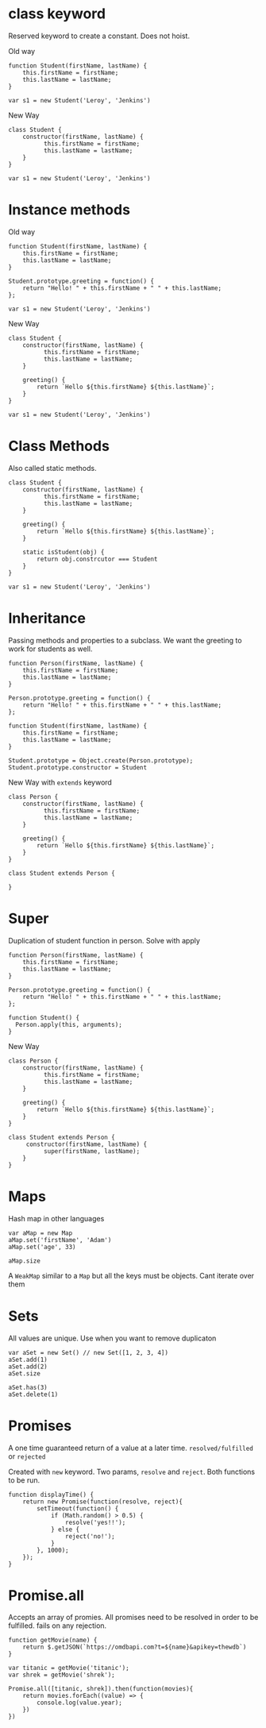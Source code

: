 # class keyword

Reserved keyword to create a constant. Does not hoist.

Old way

```
function Student(firstName, lastName) {
    this.firstName = firstName;
    this.lastName = lastName;
}

var s1 = new Student('Leroy', 'Jenkins')
```

New Way

```
class Student {
    constructor(firstName, lastName) {
          this.firstName = firstName;
          this.lastName = lastName;
    }
}

var s1 = new Student('Leroy', 'Jenkins')
```

# Instance methods

Old way

```
function Student(firstName, lastName) {
    this.firstName = firstName;
    this.lastName = lastName;
}

Student.prototype.greeting = function() {
    return "Hello! " + this.firstName + " " + this.lastName;
};

var s1 = new Student('Leroy', 'Jenkins')
```

New Way

```
class Student {
    constructor(firstName, lastName) {
          this.firstName = firstName;
          this.lastName = lastName;
    }

    greeting() {
        return `Hello ${this.firstName} ${this.lastName}`;
    }
}

var s1 = new Student('Leroy', 'Jenkins')
```

# Class Methods

Also called static methods.

```
class Student {
    constructor(firstName, lastName) {
          this.firstName = firstName;
          this.lastName = lastName;
    }

    greeting() {
        return `Hello ${this.firstName} ${this.lastName}`;
    }

    static isStudent(obj) {
        return obj.constrcutor === Student
    }
}

var s1 = new Student('Leroy', 'Jenkins')
```

# Inheritance

Passing methods and properties to a subclass. We want the greeting to work for students as well.

```
function Person(firstName, lastName) {
    this.firstName = firstName;
    this.lastName = lastName;
}

Person.prototype.greeting = function() {
    return "Hello! " + this.firstName + " " + this.lastName;
};

function Student(firstName, lastName) {
    this.firstName = firstName;
    this.lastName = lastName;
}
```

```
Student.prototype = Object.create(Person.prototype);
Student.prototype.constructor = Student
```

New Way with `extends` keyword

```
class Person {
    constructor(firstName, lastName) {
          this.firstName = firstName;
          this.lastName = lastName;
    }

    greeting() {
        return `Hello ${this.firstName} ${this.lastName}`;
    }
}

class Student extends Person {

}
```

# Super

Duplication of student function in person. Solve with apply

```
function Person(firstName, lastName) {
    this.firstName = firstName;
    this.lastName = lastName;
}

Person.prototype.greeting = function() {
    return "Hello! " + this.firstName + " " + this.lastName;
};

function Student() {
  Person.apply(this, arguments);
}
```

New Way

```
class Person {
    constructor(firstName, lastName) {
          this.firstName = firstName;
          this.lastName = lastName;
    }

    greeting() {
        return `Hello ${this.firstName} ${this.lastName}`;
    }
}

class Student extends Person {
     constructor(firstName, lastName) {
          super(firstName, lastName);
    }
}
```

# Maps

Hash map in other languages

```
var aMap = new Map
aMap.set('firstName', 'Adam')
aMap.set('age', 33)

aMap.size
```

A `WeakMap` similar to a `Map` but all the keys must be objects. Cant iterate over them

# Sets

All values are unique. Use when you want to remove duplicaton

```
var aSet = new Set() // new Set([1, 2, 3, 4])
aSet.add(1)
aSet.add(2)
aSet.size

aSet.has(3)
aSet.delete(1)
```

# Promises

A one time guaranteed return of a value at a later time. `resolved/fulfilled` or `rejected`

Created with `new` keyword. Two params, `resolve` and `reject`. Both functions to be run.

```
function displayTime() {
    return new Promise(function(resolve, reject){
        setTimeout(function() {
            if (Math.random() > 0.5) {
                resolve('yes!!');
            } else {
                reject('no!');
            }
        }, 1000);
    });
}
```

# Promise.all

Accepts an array of promies. All promises need to be resolved in order to be fulfilled. fails on any rejection.

```
function getMovie(name) {
    return $.getJSON(`https://omdbapi.com?t=${name}&apikey=thewdb`)
}

var titanic = getMovie('titanic');
var shrek = getMovie('shrek');

Promise.all([titanic, shrek]).then(function(movies){
    return movies.forEach((value) => {
        console.log(value.year);
    })
})
```